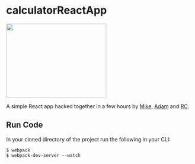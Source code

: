 # calculatorReactApp

<img src="https://uproxx.files.wordpress.com/2014/08/colbert-calculator.gif?w=650" width="270" height="200">

A simple React app hacked together in a few hours by [Mike](https://github.com/mikeadossi), [Adam](https://github.com/AdamB37) and [RC](https://github.com/GeneralMeow). 

## Run Code
In your cloned directory of the project run the following in your CLI:

```
$ webpack
$ webpack-dev-server --watch

```
